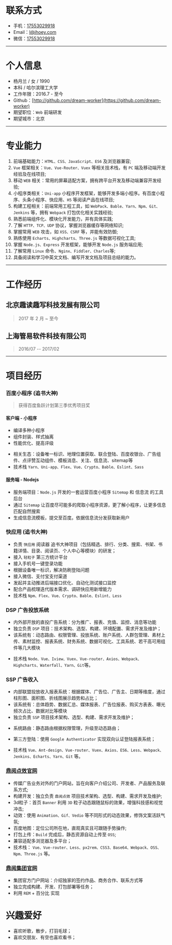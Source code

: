 # 联系方式

- 手机：[17553029918](tel:17553029918)
- Email：[l@ihoey.com](mailto:l@ihoey.com)
- 微信：[17553029918](tel:17553029918)

---

# 个人信息

- 杨月兰 / 女 / 1990
- 本科 / 哈尔滨理工大学
- 工作年限：2016.7 - 至今
- Github：[http://github.com/dream-worker](https://github.com/dream-worker)
- 期望职位：`Web` 前端研发
- 期望城市：北京

---

# 专业能力

1. 前端基础能力：`HTML、CSS、JavaScript、ES6` 及浏览器兼容;
2. `Vue` 框架相关：`Vue、Vue-Router、Vuex` 等相关技术栈，有 `PC` 端及移动端开发经验及在线项目;
3. 移动 `WEB` 相关：常用的屏幕适配方案，拥有跨平台开发及移动端兼容开发经验;
4. 小程序类相关：`Uni-app` 小程序开发框架，能够开发多端小程序。有百度小程序、头条小程序、快应用、`H5` 等阅读产品在线项目;
5. 构建工程相关：前端常用工程工具，如 `WebPack、Bable、Yarn、Npm、Git、Jenkins` 等，拥有 `Webpack` 打包优化相关实践经验;
6. 熟悉前端组件化、模块化开发能力，并有具体实践;
7. 了解 `HTTP、TCP、UDP` 协议，掌握浏览器缓存等网络知识;
8. 掌握常用 `WEB` 攻击，如 `XSS、CSRF` 等，并能有效防御;
9. 熟练使用 `Echarts、Highcharts、Three.js` 等数据可视化工具;
10. 掌握 `Node.js、Express` 开发框架，能够开发 `Node.js` 服务端应用;
11. 了解常用 `Linux` 命令、`Nginx、Fiddler、Charles`等;
12. 具备阅读和学习中英文文档、编写开发文档及项目总结的能力。

---

# 工作经历

## 北京趣读趣写科技发展有限公司


> 2017 年 2 月 ~ 至今


## 上海管易软件科技有限公司


> 2016/07 -- 2017/02


---

# 项目经历

### 百度小程序 (追书大神)


> 获得百度鱼跃计划第三季优秀项目奖

<!--（uni-app可以研究下打包成其他） 支付宝微信-->

#### 客户端 - 小程序

- 编译多种小程序
- 组件封装、样式抽离
- 性能优化、提高评级
<!-- （白屏6s、接口、图片、css 等） -->
- 相关生态：设备唯一标识、地理位置获取、联合登陆、百度收银台、广告组件、点评赞互动组件、模板消息、关注、信息流、sitemap等
- 技术栈 `Yarn、Uni-app、Flex、Vue、Crypto、Bable、Eslint、Sass`

#### 服务端 - Nodejs

 - 服务端项目：`Node.js` 开发的一套运营百度小程序 `Sitemap` 和 信息流 的工具后台
 - 通过 `Sitemap` 让百度尽可能多的爬取小程序资源，更了解小程序，让更多信息匹配自然搜索
 - 生成信息流模板，提交至百度。依据信息流分发获取新用户


### 快应用 (追书大神)

- 负责 `快应用` 阅读器 追书大神项目（包括精选、排行、分类、搜索、书架、书籍详情、目录、阅读页、个人中心等模块）的研发；
- 接入 `轻粒子` 第三方统计平台
- 接入手机号一键登录功能
- 根据设备唯一标识，解决防刷登陆问题
- 接入微信、支付宝支付渠道
- 发起并主动推进后端接口优化、自动化测试接口监控
- 配合产品梳理迭代版本需求、调研快应用新增能力
- 技术栈 `Npm、Flex、Vue、Crypto、Bable、Eslint、Less`


### DSP 广告投放系统
<!--旧版： https://web.rydsp.com/home/index -->
<!-- 新版qa:https://qa-jx.rydsp.com/home/index -->

- 内外部开放的直投广告系统：分为推广、报表、充值、监控、消息等功能
- 独立负责 `DSP` 项目：技术架构、选型、构建、环境配置、需求开发及维护；
- 该系统有：动态路由、权限管理、投放系统、账户系统、人群包管理、素材上传、素材监控、报表系统、财务系统、数据可视化、工具系统、若干高可用组件等几大模块
<!--- 系统路由：静态路由根据权限管理，升级至动态路由；-->
<!--- 权限管理：管理员、运营、销售、直客、广告主、代理、测试等多种角色及权限的管理；-->
<!--- 投放系统：直客、广告主、代理、运营、管理员等对计划定向的设置、投放素材和广告位的投放；-->
<!--- 素材监控：瀑布流对投放的素材审核、监控-->
<!--- 报表系统：查阅、下载投放中的各类消耗数据，并提供数据核对-->
<!--- 充值返现：-->
<!--- 组件-->
<!--- 素材上传：vedio\image[png\jpg\jpeg\gif]显示-->
<!--- 消耗视图：双轴折线图、漏斗图直观反馈实时及时段消耗趋势和占比-->
<!--- 环境配置：配置dev、qa、pro等环境命令，分环境打包。通过Jenkins 构建，上传至机器；-->
- 技术栈 `Node、Vue、Iview、Vuex、Vue-router、Axios、Webpack、Highcharts、Waterfall、Yarn、Git`等。


### SSP 广告收入
<!-- 测试环境  https://qa-ssp-admin.dingyueads.com/login -->

- 内部联盟投放收入报表系统：根据媒体、广告位、广告主、日期等维度，通过柱形图、面积图、折线图展示趋势和占比；
- 该系统有：总体趋势、数据汇总、媒体报表、广告位报表、购买方表表、曝光频次占比、数据对比等模块
- 独立负责 `SSP` 项目技术架构、选型、构建、需求开发及维护；
<!--- 视图自适应、多页面切换更新-->
- 系统路由：静态路由根据权限管理，升级至动态路由；
<!-- - 权限管理：管理员、开发、测试、各方业务相关人员等多种角色及权限的管理； -->
- 第三方登陆：使用 `Google Authenticator` 实现双向认证登陆报表系统；
<!--- 组件：视图-->
- 技术栈 `Vue、Ant-design、Vue-router、Vuex、Axios、ES6、Less、Webpack、Jenkins、Echarts、Yarn、Git` 等。


### [鼎阅点效官网](http://dingyueads.com/)
<!-- 后更名鲸效 https://whaleffect.com/ -->

- 传媒广告业务对外的门户网站，旨在向客户介绍公司、开发者、产品服务及联系方式;
- 构建开发：独立负责 `鼎阅点效` 项目技术架构、选型、构建、需求开发及维护;
- 3d粒子：首页 `Banner` 利用 `3D` 粒子动态跟随鼠标的效果，增强科技感和视觉冲击;
- 动效：使用 `Animation、Gif、Vedio` 等不同形式的动态效果，修饰文案活跃气氛;
- 百度地图：定位公司所在地，直观真实且可跟随手势操作;
- 打包上传：`Build` 完成后，静态资源自动上传至 `OSS`;
- 兼容适配多浏览器及多平台；
- 技术栈： `Vue、Vue-router、Less、px2rem、CSS3、Base64、Webpack、OSS、Npm、Three.js` 等。

### [鼎阅集团官网](http://www.dingyuegroup.cn)

- 集团官方门户网站：介绍独家的签约作品、商务合作、联系方式等
- 独立完成构建、开发、打包部署等任务；
- 利用 `REM` + 百分比 实现


# 兴趣爱好

- 喜欢听歌，散步，打羽毛球；
- 喜欢交朋友、有空也喜欢看书；
